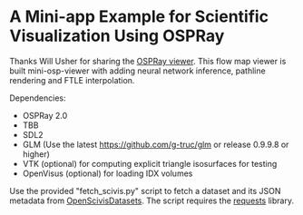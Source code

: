 # A Mini-app Example for Scientific Visualization Using OSPRay

Thanks Will Usher for sharing the [OSPRay viewer](https://github.com/Twinklebear/mini-osp-vis).
This flow map viewer is built mini-osp-viewer with adding neural network inference, pathline rendering and FTLE interpolation. 

Dependencies:

- OSPRay 2.0
- TBB
- SDL2
- GLM (Use the latest https://github.com/g-truc/glm or release 0.9.9.8 or higher)
- VTK (optional) for computing explicit triangle isosurfaces for testing
- OpenVisus (optional) for loading IDX volumes

Use the provided "fetch_scivis.py" script to fetch a dataset and its
JSON metadata from [OpenScivisDatasets](https://klacansky.com/open-scivis-datasets/).
The script requires the [requests](https://requests.readthedocs.io/en/master/) library.

